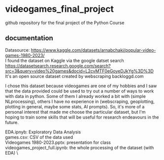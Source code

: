 # videogames_final_project
github repository for the final project of the Python Course

## documentation
Datasource: https://www.kaggle.com/datasets/arnabchaki/popular-video-games-1980-2023/ \
I found the dataset on Kaggle via the google datset search https://datasetsearch.research.google.com/search?src=3&query=video%20games&docid=L2cvMTF0eGoyeDJkYg%3D%3D \
It's an open source dataset created by webscraping backloggd.com 

I chose this dataset because videogames are one of my hobbies and I saw that the data provided could be used to try out a number of ways to work with data in python.
Some of them I already worked a bit with (simple NLprocessing), others I have no experience in (webscraping, geoplotting, plotting in general, maybe some stats, AI prompts).
So, it's more of a personal interest that made me choose the particular dataset, but I'm hoping to train some skills that will be useful for research endeavours in the future. 


EDA.ipnyb: Exploratory Data Analysis \
games.csv: CSV of the data used \
Videogames 1980-2023.pptx: presentation for class \
videogames_project_full.ipynb: the whole processing of the dataset (with EDA) \
